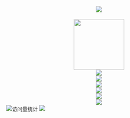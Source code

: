 <h1 align="center"> <a href="https://sunguoqi.com/"> <img src="https://readme-typing-svg.herokuapp.com/?lines=小钟同学祝您今天愉快!&center=true&size=27"> </a> </h1>

<div align="center"> <img height="137px" src="https://github-readme-stats.vercel.app/api?username=zjx-kimi&hide_title=true&hide_border=true&show_icons=trueline_height=21&text_color=000&icon_color=000&bg_color=0,ea6161,ffc64d,fffc4d,52fa5a&theme=graywhite" /> </div>

<div align="center"> <img src="https://github-readme-stats.vercel.app/api/top-langs/?username=zjx-kimi&hide_title=true&hide_border=true&layout=compact&langs_count=6&text_color=000&icon_color=fff&bg_color=0,52fa5a,4dfcff,c64dff&theme=graywhite" /> </div>

<div align="center"> <img src="https://github-profile-trophy.vercel.app/?username=zjx-kimi" /> </div>

<div align="center"> <img src="https://visitor-badge.glitch.me/badge?page_id=zjx-kimi" /> </div>

<div align="center"> <img src="https://activity-graph.herokuapp.com/graph?username=zjx-kimi&theme=xcode" /> </div>

<div align="center"> <img src="https://github-readme-streak-stats.herokuapp.com/?user=zjx-kimi" /> </div>

<div align="center"> <img src="https://stats.justsong.cn/api/csdn?id=m0_73085893"> </div>

<img src="https://komarev.com/ghpvc/?username=sun0225SUN&label=Views&color=0e75b6&style=flat" alt="访问量统计" />
  </div>
<img src="https://img.shields.io/badge/Online--Judge-%E7%A0%81%E6%8B%93-brightgreen" />
  </div>
